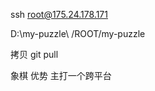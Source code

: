 <!-- npm run build
git add --all
git commit -a -m "update"
git push origin main -->

ssh root@175.24.178.171

D:\my-puzzle\ /ROOT/my-puzzle

拷贝
git pull

象棋
优势
主打一个跨平台